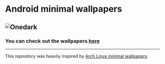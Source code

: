 # Android minimal wallpapers
![Onedark](../Wallpapers/onedark.png)
---
### You can check out the wallpapers [here](/misc/WPShowcase.md)
---
This repository was heavily inspired by [Arch Linux minimal wallpapers](https://github.com/LagrangianLad/arch-minimal-wallpapers/)
